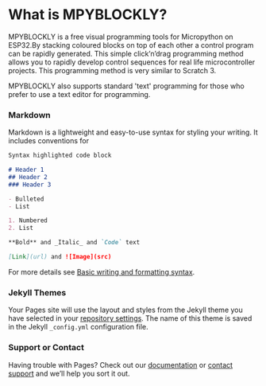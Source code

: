 # What is MPYBLOCKLY?
MPYBLOCKLY is a free visual  programming tools for Micropython on ESP32.By stacking coloured blocks on top of each other a control program can be rapidly generated. This simple click’n’drag programming method allows you to rapidly develop control sequences for real life microcontroller projects. This programming method is very similar to Scratch 3.

MPYBLOCKLY also supports standard  'text' programming for those who prefer to use a text editor for programming. 



### Markdown

Markdown is a lightweight and easy-to-use syntax for styling your writing. It includes conventions for

```markdown
Syntax highlighted code block

# Header 1
## Header 2
### Header 3

- Bulleted
- List

1. Numbered
2. List

**Bold** and _Italic_ and `Code` text

[Link](url) and ![Image](src)
```

For more details see [Basic writing and formatting syntax](https://docs.github.com/en/github/writing-on-github/getting-started-with-writing-and-formatting-on-github/basic-writing-and-formatting-syntax).

### Jekyll Themes

Your Pages site will use the layout and styles from the Jekyll theme you have selected in your [repository settings](https://github.com/mpyblockly/mpyblockly/settings/pages). The name of this theme is saved in the Jekyll `_config.yml` configuration file.

### Support or Contact

Having trouble with Pages? Check out our [documentation](https://docs.github.com/categories/github-pages-basics/) or [contact support](https://support.github.com/contact) and we’ll help you sort it out.
